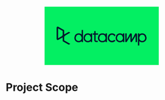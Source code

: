 <p align = 'center'>
  
  <img src = 'Resources/Images/DataCamp_Logo.png' alt = 'Data Camp Logo' />

</p>

<H1> Project Scope </H1>

